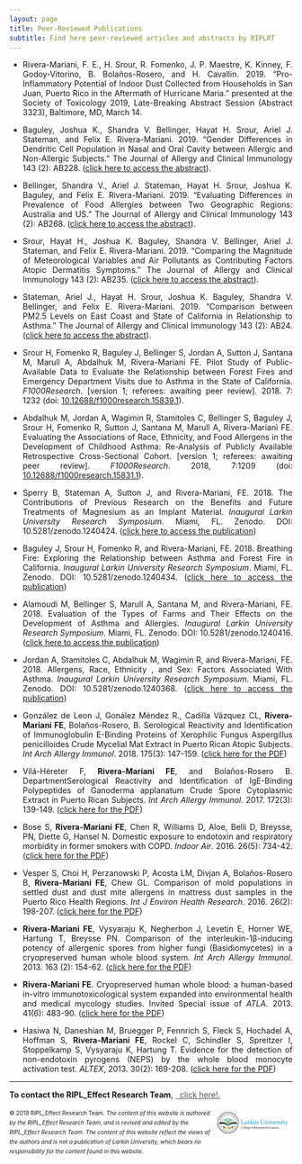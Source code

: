 ```yaml
---
layout: page
title: Peer-Reviewed Publications
subtitle: Find here peer-reviewed articles and abstracts by RIPLRT
---
```


<ul>
<li><div style="text-align:justify"><p>Rivera-Mariani, F. E., H. Srour, R. Fomenko, J. P. Maestre, K. Kinney, F. Godoy-Vitorino, B. Bolaños-Rosero, and H. Cavallin. 2019. “Pro-Inflammatory Potential of Indoor Dust Collected from Households in San Juan, Puerto Rico in the Aftermath of Hurricane Maria.” presented at the Society of Toxicology 2019, Late-Breaking Abstract Session (Abstract 3323), Baltimore, MD, March 14.</p></div></li> 
</ul>

<ul>
<li><div style="text-align:justify"><p>Baguley, Joshua K., Shandra V. Bellinger, Hayat H. Srour, Ariel J. Stateman, and Felix E. Rivera-Mariani. 2019. “Gender Differences in Dendritic Cell Population in Nasal and Oral Cavity between Allergic and Non-Allergic Subjects.” The Journal of Allergy and Clinical Immunology 143 (2): AB228. (<a href="https://www.jacionline.org/article/S0091-6749(18)32438-2/fulltext" target="_blank">click here to access the abstract</a>).</p></div></li> 
</ul>

<ul>
<li><div style="text-align:justify"><p>Bellinger, Shandra V., Ariel J. Stateman, Hayat H. Srour, Joshua K. Baguley, and Felix E. Rivera-Mariani. 2019. “Evaluating Differences in Prevalence of Food Allergies between Two Geographic Regions: Australia and US.” The Journal of Allergy and Clinical Immunology 143 (2): AB268. (<a href="https://www.jacionline.org/article/S0091-6749(18)32560-0/fulltext" target="_blank">click here to access the abstract</a>).</p></div></li> 
</ul>

<ul>
<li><div style="text-align:justify"><p>Srour, Hayat H., Joshua K. Baguley, Shandra V. Bellinger, Ariel J. Stateman, and Felix E. Rivera-Mariani. 2019. “Comparing the Magnitude of Meteorological Variables and Air Pollutants as Contributing Factors Atopic Dermatitis Symptoms.” The Journal of Allergy and Clinical Immunology 143 (2): AB235. (<a href="https://www.jacionline.org/article/S0091-6749(18)32457-6/fulltext" target="_blank">click here to access the abstract</a>).</p></div></li> 
</ul>

<ul>
<li><div style="text-align:justify"><p>Stateman, Ariel J., Hayat H. Srour, Joshua K. Baguley, Shandra V. Bellinger, and Felix E. Rivera-Mariani. 2019. “Comparison between PM2.5 Levels on East Coast and State of California in Relationship to Asthma.” The Journal of Allergy and Clinical Immunology 143 (2): AB24. (<a href="https://www.jacionline.org/article/S0091-6749(18)31817-7/fulltext" target="_blank">click here to access the abstract</a>).</p></div></li> 
</ul>

<ul>
<li><div style="text-align:justify"><p>Srour H, Fomenko R, Baguley J, Bellinger S, Jordan A, Sutton J, Santana M, Marull A, Abdalhuk M, Rivera-Mariani FE. Pilot Study of Public-Available Data to Evaluate the Relationship between Forest Fires and Emergency Department Visits due to Asthma in the State of California. <i>F1000Research</i>. [version 1; referees: awaiting peer review]. 2018. 7: 1232 (doi: <a href="https://doi.org/10.12688/f1000research.15839.2" target="_blank">10.12688/f1000research.15839.1</a>).</p></div></li> 
</ul>

<ul>
<li><div style="text-align:justify"><p>Abdalhuk M, Jordan A, Wagimin R, Stamitoles C, Bellinger S, Baguley J, Srour H, Fomenko R, Sutton J, Santana M, Marull A, Rivera-Mariani FE. Evaluating the Associations of Race, Ethnicity, and Food Allergens in the Development of Childhood Asthma: Re-Analysis of Publicly Available Retrospective Cross-Sectional Cohort. [version 1; referees: awaiting peer review]. <i>F1000Research</i>. 2018, 7:1209 (doi: <a href="http://dx.doi.org/10.12688/f1000research.15831.1" target="_blank">10.12688/f1000research.15831.1</a>).</p></div></li> 
</ul> 

<ul>
<li><div style="text-align:justify"><p>Sperry B, Stateman A, Sutton J, and Rivera-Mariani, FE. 2018. The Contributions of Previous Research on the Benefits and Future Treatments of Magnesium as an Implant Material. <i>Inaugural Larkin University Research Symposium</i>. Miami, FL. Zenodo. DOI: 10.5281/zenodo.1240424. (<a href="http://doi.org/10.5281/zenodo.1240424" target="_blank">click here to access the publication</a>)</p></div></li> 
</ul> 

<ul>
<li><div style="text-align:justify"><p>Baguley J, Srour H, Fomenko R, and Rivera-Mariani, FE. 2018. Breathing Fire: Exploring the Relationship between Asthma and Forest Fire in California. <i>Inaugural Larkin University Research Symposium</i>. Miami, FL. Zenodo. DOI: 10.5281/zenodo.1240434. (<a href="http://doi.org/10.5281/zenodo.1240434" target="_blank">click here to access the publication</a>)</p></div></li> 
</ul>

<ul>
<li><div style="text-align:justify"><p>Alamoudi M, Bellinger S,  Marull A, Santana M, and Rivera-Mariani, FE. 2018. Evaluation of the Types of Farms and Their Effects on the Development of Asthma and Allergies. <i>Inaugural Larkin University Research Symposium</i>. Miami, FL. Zenodo. DOI: 10.5281/zenodo.1240416. (<a href="http://doi.org/10.5281/zenodo.1240416" target="_blank">click here to access the publication</a>)</p></div></li> 
</ul>  

<ul>
<li><div style="text-align:justify"><p>Jordan A, Stamitoles C, Abdalhuk M, Wagimin R, and Rivera-Mariani, FE. 2018. Allergens, Race, Ethnicity , and Sex: Factors Associated With Asthma. <i>Inaugural Larkin University Research Symposium</i>. Miami, FL. Zenodo. DOI: 10.5281/zenodo.1240368. (<a href="http://doi.org/10.5281/zenodo.1240368" target="_blank">click here to access the publication</a>)</p></div></li> 
</ul>  

<ul>
<li><div style="text-align:justify"><p>González de Leon J, Gonález Méndez R., Cadilla Vázquez CL, <b>Rivera-Mariani FE</b>, Bolaños-Rosero, B. Serological Reactivity and Identification of Immunoglobulin E-Binding Proteins of Xerophilic Fungus Aspergillus penicilloides Crude Mycelial Mat Extract in Puerto Rican Atopic Subjects. <i>Int Arch Allergy Immunol</i>. 2018. 175(3): 147-159. (<a href="https://github.com/friveramariani/RIPL_Effect/blob/master/articles/Aspergillus.pdf" target="_blank">click here for the PDF</a>)</p></div></li> 
</ul>  

<ul>
<li><div style="text-align:justify"><p>Vilá-Héreter F, <b>Rivera-Mariani FE</b>, and Bolaños-Rosero B. DepartmentSerological Reactivity and Identification of IgE-Binding Polypeptides of Ganoderma applanatum Crude Spore Cytoplasmic Extract in Puerto Rican Subjects. <i>Int Arch Allergy Immunol</i>. 2017. 172(3): 139-149. (<a href="https://github.com/friveramariani/RIPL_Effect/blob/master/articles/Ganoderma.pdf" target="_blank">click here for the PDF</a>)</p></div></li> 
</ul>

<ul>
<li><div style="text-align:justify"><p>Bose S, <b>Rivera-Mariani FE</b>, Chen R, Williams D, Aloe, Belli D, Breysse, PN, Diette G, Hansel N. Domestic exposure to endotoxin and respiratory morbidity in former smokers with COPD. <i>Indoor Air</i>. 2016. 26(5): 734-42. (<a href="https://github.com/friveramariani/RIPL_Effect/blob/master/articles/COPD.pdf" target="_blank">click here for the PDF</a>)</p></div></li> 
</ul>

<ul>
<li><div style="text-align:justify"><p>Vesper S, Choi H, Perzanowski P, Acosta LM, Divjan A, Bolaños-Rosero B, <b>Rivera-Mariani FE</b>, Chew GL. Comparison of mold populations in settled dust and dust mite allergens in mattress dust samples in the Puerto Rico Health Regions. <i>Int J Environ Health Research</i>. 2016. 26(2): 198-207. (<a href="https://github.com/friveramariani/RIPL_Effect/blob/master/articles/MoldDustAllergensPR.pdf" target="_blank">click here for the PDF</a>)</p></div></li> 
</ul>

<ul>
<li><div style="text-align:justify"><p><b>Rivera-Mariani FE</b>, Vysyaraju K, Negherbon J, Levetin E, Horner WE, Hartung T, Breysse PN. Comparison of the interleukin-1β-inducing potency of allergenic spores from higher fungi (Basidiomycetes) in a cryopreserved human whole blood system. <i>Int Arch Allergy Immunol</i>. 2013. 163 (2): 154-62. (<a href="https://github.com/friveramariani/RIPL_Effect/blob/master/articles/BloodBasidioIL1B.pdf" target="_blank">click here for the PDF</a>)</p></div></li> 
</ul>

<ul>
<li><div style="text-align:justify"><p><b>Rivera-Mariani FE</b>. Cryopreserved human whole blood: a human-based in-vitro immunotoxicological system expanded into environmental health and medical mycology studies. Invited Special issue of <i>ATLA</i>. 2013. 41(6): 483-90. (<a href="https://github.com/friveramariani/RIPL_Effect/blob/master/articles/CryopreservedHumanWholeBlood.pdf" target="_blank">click here for the PDF</a>)</p></div></li> 
</ul>

<ul>
<li><div style="text-align:justify"><p>Hasiwa N, Daneshian M, Bruegger P, Fennrich S, Fleck S, Hochadel A, Hoffman S, <b>Rivera-Mariani FE</b>, Rockel C, Schindler S, Spreitzer I, Stoppelkamp S, Vysyaraju K, Hartung T. Evidence for the detection of non-endotoxin pyrogens (NEPS) by the whole blood monocyte activation test. <i>ALTEX</i>, 2013. 30(2): 169-208. (<a href="https://github.com/friveramariani/RIPL_Effect/blob/master/articles/NonEndotoxinPyrogens.pdf" target="_blank">click here for the PDF</a>)</p></div></li> 
</ul>

---
**To contact the RIPL_Effect Research Team**, 
<a href="mailto:contactus@riplrt.com" target="_blank" style="color:#515151;"><i class="fa fa-envelope" style="font-size:1em"></i> &nbsp; click here!.<br></a>

<a href="http://ularkin.org/college-of-biomedical-sciences/">
  <img src="/img/LU-Biomed-Logo-Horizontal-1.png" alt="College of Biomedical Sciences at Larkin University" align="right" style="width: 25%; height: 25%; margin:8px"/>
</a>

<font size="1">&#169; 2019 RIPL_Effect Research Team. <i>The content of this website is authored by the RIPL_Effect Research Team, and is revised and edited by the RIPL_Effect Research Team. The content of this website reflect the views of the authors and is not a publication of Larkin University, which bears no responsibility for the content found in this website</i>.</font>